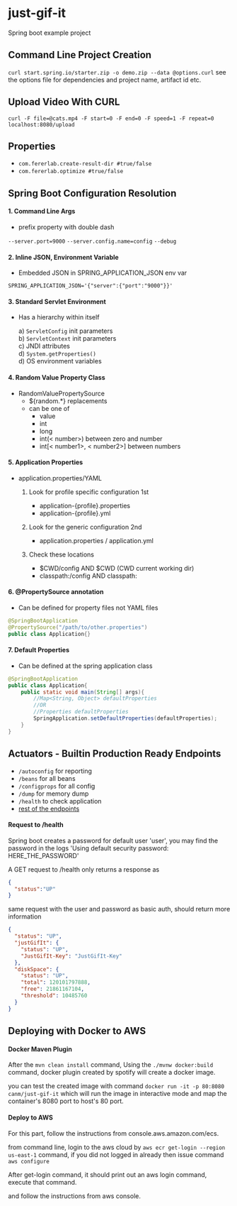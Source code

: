 # just-gif-it
Spring boot example project

## Command Line Project Creation
`curl start.spring.io/starter.zip -o demo.zip --data @options.curl`
see the options file for dependencies and project name, artifact id etc.

## Upload Video With CURL
`curl -F file=@cats.mp4 -F start=0 -F end=0 -F speed=1 -F repeat=0 localhost:8080/upload`

## Properties
* `com.fererlab.create-result-dir #true/false`
* `com.fererlab.optimize #true/false`

## Spring Boot Configuration Resolution

#### 1. Command Line Args
* prefix property with double dash

`--server.port=9000`
`--server.config.name=config`
`--debug`

#### 2. Inline JSON, Environment Variable
* Embedded JSON in SPRING_APPLICATION_JSON env var 

`SPRING_APPLICATION_JSON='{"server":{"port":"9000"}}'`

#### 3. Standard Servlet Environment

* Has a hierarchy within itself 
    
    a) `ServletConfig` init parameters  
    b) `ServletContext` init parameters  
    c) JNDI attributes  
    d) `System.getProperties()`  
    d) OS environment variables  

#### 4. Random Value Property Class
* RandomValuePropertySource
    * ${random.*} replacements
    * can be one of
        * value
        * int
        * long
        * int(< number>)  between zero and number
        * int[< number1>, < number2>] between numbers
 
#### 5. Application Properties
* application.properties/YAML 
    1. Look for profile specific configuration 1st
        * application-{profile}.properties 
        * application-{profile}.yml
         
    2. Look for the generic configuration 2nd
        * application.properties / application.yml 
        
    3. Check these locations
        * $CWD/config AND $CWD  (CWD current working dir)
        * classpath:/config AND classpath:
        
#### 6. @PropertySource annotation
* Can be defined for property files not YAML files 

```java
@SpringBootApplication
@PropertySource("/path/to/other.properties")
public class Application{}
```
       
#### 7. Default Properties
* Can be defined at the spring application class 

```java
@SpringBootApplication
public class Application{
    public static void main(String[] args){
        //Map<String, Object> defaultProperties 
        //OR 
        //Properties defaultProperties 
        SpringApplication.setDefaultProperties(defaultProperties);
    }
}
```
        
## Actuators - Builtin Production Ready Endpoints

* `/autoconfig` for reporting
* `/beans` for all beans
* `/configprops` for all config
* `/dump` for memory dump
* `/health` to check application
* [rest of the endpoints](http://docs.spring.io/spring-boot/docs/current/reference/html/production-ready-endpoints.html)

#### Request to /health

Spring boot creates a password for default user 'user', you may find the password in the logs 'Using default security password: HERE_THE_PASSWORD'

A GET request to /health only returns a response as

```json
{
  "status":"UP"
} 
```

same request with the user and password as basic auth, should return more information

```json
{
  "status": "UP",
  "justGifIt": {
    "status": "UP",
    "JustGifIt-Key": "JustGifIt-Key"
  },
  "diskSpace": {
    "status": "UP",
    "total": 120101797888,
    "free": 21861167104,
    "threshold": 10485760
  }
}
```
 
## Deploying with Docker to AWS

#### Docker Maven Plugin

After the `mvn clean install` command, 
Using the `./mvnw docker:build` command, 
docker plugin created by spotify will create a docker image.

you can test the created image with command `docker run -it -p 80:8080 canm/just-gif-it` which will run the image in interactive mode and map the container's 8080 port to host's 80 port.

#### Deploy to AWS

For this part, follow the instructions from console.aws.amazon.com/ecs.

from command line, login to the aws cloud by `aws ecr get-login --region us-east-1` command, if you did not logged in already then issue command `aws configure`

After get-login command, it should print out an aws login command, execute that command.

and follow the instructions from aws console.





